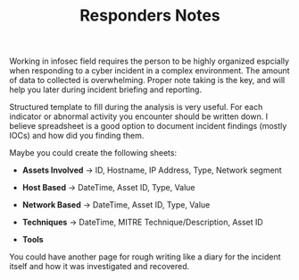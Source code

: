 ﻿---
layout: post
title: Responders Notes 

---

Working in infosec field requires the person to be highly organized espcially when responding to a cyber incident in a complex environment. The amount of data to collected is overwhelming. Proper note taking is the key, and will help you later during incident briefing and reporting.


<!-- more -->

Structured template to fill during the analysis is very useful. For each indicator or abnormal activity you encounter should be written down. I believe  spreadsheet is a good option to document incident findings (mostly IOCs) and how did you finding them.

Maybe you could create the following sheets:

* **Assets Involved** → ID, Hostname, IP Address, Type, Network segment 

* **Host Based** → DateTime, Asset ID, Type, Value 

* **Network Based** → DateTime, Asset ID, Type, Value 

* **Techniques** → DateTime, MITRE Technique/Description, Asset ID

* **Tools** 

You could have another page for rough writing like a diary for the incident itself and how it was investigated and recovered.

<br>
<br>
